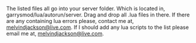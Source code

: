 The listed files all go into your server folder. Which is located in, garrysmod/lua/autorun/server. Drag and drop all .lua files in there. If there are any containing lua errors please, contact me at, melvindjackson@live.com. If I should add any lua scripts to the list please email me at, melvindjackson@live.com.
